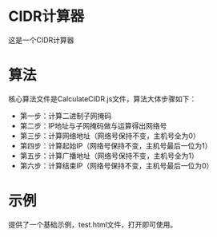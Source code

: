 # CIDR计算器
这是一个CIDR计算器

# 算法
核心算法文件是CalculateCIDR.js文件，算法大体步骤如下：
* 第一步：计算二进制子网掩码
* 第二步：IP地址与子网掩码做与运算得出网络号
* 第三步：计算网络地址（网络号保持不变，主机号全为0）
* 第四步：计算起始IP（网络号保持不变，主机号最后一位为1）
* 第五步：计算广播地址（网络号保持不变，主机号全为1）
* 第六步：计算结束IP（网络号保持不变，主机号最后一位为0）

# 示例
提供了一个基础示例，test.html文件，打开即可使用。


